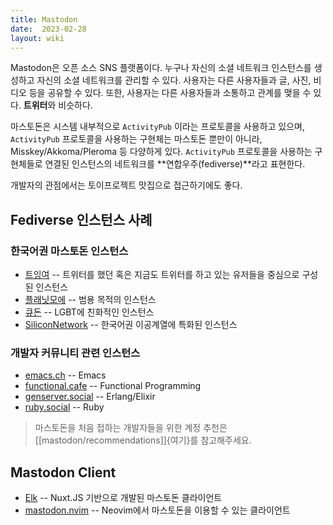 ```yaml
---
title: Mastodon
date:  2023-02-28
layout: wiki
---
```


Mastodon은 오픈 소스 SNS 플랫폼이다. 누구나 자신의 소셜 네트워크 인스턴스를 생성하고 자신의 소셜 네트워크를 관리할 수 있다. 사용자는 다른 사용자들과 글, 사진, 비디오 등을 공유할 수 있다. 또한, 사용자는 다른 사용자들과 소통하고 관계를 맺을 수 있다. **트위터**와 비슷하다.

마스토돈은 시스템 내부적으로 `ActivityPub` 이라는 프로토콜을 사용하고 있으며, `ActivityPub` 프로토콜을 사용하는 구현체는 마스토돈 뿐만이 아니라, Misskey/Akkoma/Pleroma 등 다양하게 있다. `ActivityPub` 프로토콜을 사용하는 구현체들로 연결된 인스턴스의 네트워크를 **연합우주(fediverse)**라고 표현한다.

개발자의 관점에서는 토이프로젝트 맛집으로 접근하기에도 좋다.

## Fediverse 인스턴스 사례 

### 한국어권 마스토돈 인스턴스 

* [트잉여](https://twingyeo.kr) -- 트위터를 했던 혹은 지금도 트위터를 하고 있는 유저들을 중심으로 구성된 인스턴스 
* [플래닛모에](https://planet.moe) -- 범용 목적의 인스턴스
* [큐돈](https://qdon.space) -- LGBT에 친화적인 인스턴스
* [SiliconNetwork](https://soical.silicon.moe) -- 한국어권 이공계열에 특화된 인스턴스

### 개발자 커뮤니티 관련 인스턴스 

* [emacs.ch](https://emacs.ch) -- Emacs
* [functional.cafe](https://functional.cafe/) -- Functional Programming
* [genserver.social](https://genserver.social/) -- Erlang/Elixir
* [ruby.social](https://ruby.social) -- Ruby

> 마스토돈을 처음 접하는 개발자들을 위한 계정 추천은 [[mastodon/recommendations]]{여기}를 참고해주세요.

## Mastodon Client

* [Elk](https://github.com/elk-zone/elk) -- Nuxt.JS 기반으로 개발된 마스토돈 클라이언트
* [mastodon.nvim](https://github.com/kode-team/mastodon.nvim) -- Neovim에서 마스토돈을 이용할 수 있는 클라이언트
